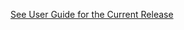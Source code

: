 [See User Guide for the Current Release](../server/openstorefront/openstorefront-web/src/main/resources/userhelp.md)

